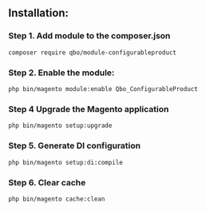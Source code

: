 ## Installation:

### Step 1. Add module to the composer.json
```
composer require qbo/module-configurableproduct
```

### Step 2. Enable the module:
```
php bin/magento module:enable Qbo_ConfigurableProduct
```

### Step 4 Upgrade the Magento application
```
php bin/magento setup:upgrade
```

### Step 5. Generate DI configuration
```
php bin/magento setup:di:compile
```

### Step 6. Clear cache
```
php bin/magento cache:clean
```
